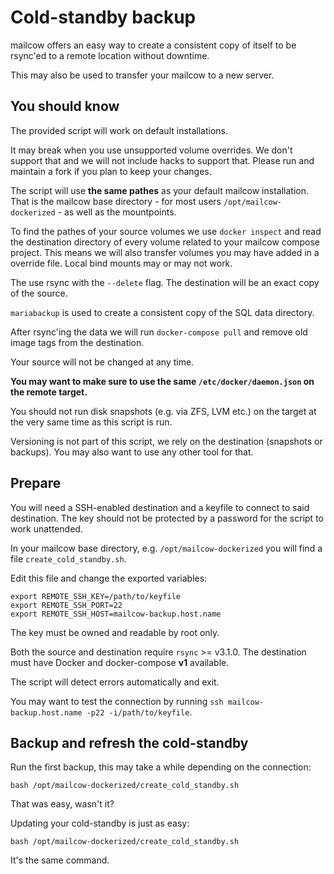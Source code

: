 # Cold-standby backup

mailcow offers an easy way to create a consistent copy of itself to be rsync'ed to a remote location without downtime.

This may also be used to transfer your mailcow to a new server.

## You should know

The provided script will work on default installations.

It may break when you use unsupported volume overrides. We don't support that and we will not include hacks to support that. Please run and maintain a fork if you plan to keep your changes.

The script will use **the same pathes** as your default mailcow installation. That is the mailcow base directory - for most users `/opt/mailcow-dockerized` - as well as the mountpoints.

To find the pathes of your source volumes we use `docker inspect` and read the destination directory of every volume related to your mailcow compose project. This means we will also transfer volumes you may have added in a override file. Local bind mounts may or may not work.

The use rsync with the `--delete` flag. The destination will be an exact copy of the source.

`mariabackup` is used to create a consistent copy of the SQL data directory.

After rsync'ing the data we will run `docker-compose pull` and remove old image tags from the destination.

Your source will not be changed at any time.

**You may want to make sure to use the same `/etc/docker/daemon.json` on the remote target.**

You should not run disk snapshots (e.g. via ZFS, LVM etc.) on the target at the very same time as this script is run.

Versioning is not part of this script, we rely on the destination (snapshots or backups). You may also want to use any other tool for that.

## Prepare

You will need a SSH-enabled destination and a keyfile to connect to said destination. The key should not be protected by a password for the script to work unattended.

In your mailcow base directory, e.g. `/opt/mailcow-dockerized` you will find a file `create_cold_standby.sh`.

Edit this file and change the exported variables:

```
export REMOTE_SSH_KEY=/path/to/keyfile
export REMOTE_SSH_PORT=22
export REMOTE_SSH_HOST=mailcow-backup.host.name
```

The key must be owned and readable by root only.

Both the source and destination require `rsync` >= v3.1.0.
The destination must have Docker and docker-compose **v1** available.

The script will detect errors automatically and exit.

You may want to test the connection by running `ssh mailcow-backup.host.name -p22 -i/path/to/keyfile`.

## Backup and refresh the cold-standby

Run the first backup, this may take a while depending on the connection:

```
bash /opt/mailcow-dockerized/create_cold_standby.sh
```

That was easy, wasn't it?

Updating your cold-standby is just as easy:

```
bash /opt/mailcow-dockerized/create_cold_standby.sh
```

It's the same command.

